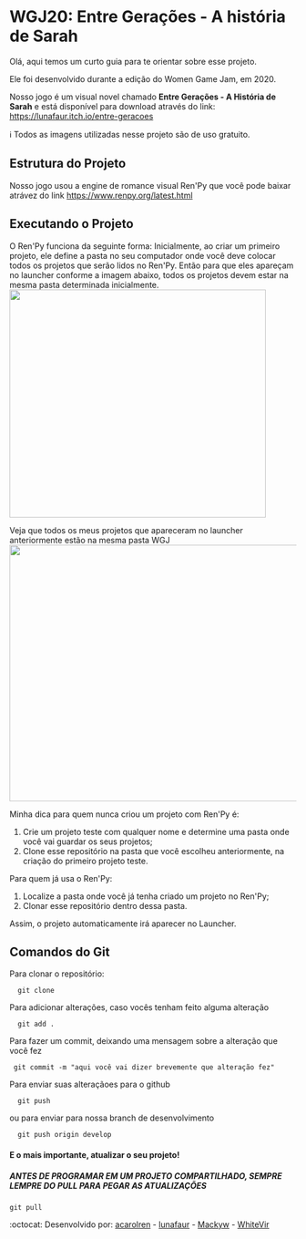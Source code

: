
WGJ20: Entre Gerações - A história de Sarah
=====

Olá, aqui temos um curto guia para te orientar sobre esse projeto.

Ele foi desenvolvido durante a edição do Women Game Jam, em 2020.

Nosso jogo é um visual novel chamado <b>Entre Gerações - A História de Sarah</b> e está disponível para download através do link: https://lunafaur.itch.io/entre-geracoes


 :information_source: Todos as imagens utilizadas nesse projeto são de uso gratuito.


Estrutura do Projeto
-----------------
Nosso jogo usou a engine de romance visual Ren'Py que você pode baixar atrávez do link https://www.renpy.org/latest.html


Executando o Projeto
-----------------
O Ren'Py funciona da seguinte forma: Inicialmente, ao criar um primeiro projeto, ele define a pasta no seu computador onde você deve colocar todos os projetos que serão lidos no Ren'Py. Então para que eles apareçam no launcher conforme a imagem abaixo, todos os projetos devem estar na mesma pasta determinada inicialmente.
<img width="450" height="400" src="https://user-images.githubusercontent.com/44841405/90990605-2dc65e80-e579-11ea-80b7-ec30e937db40.png">

Veja que todos os meus projetos que apareceram no launcher anteriormente estão na mesma pasta WGJ
<img width="850" height="450" src="https://user-images.githubusercontent.com/44841405/90990661-83027000-e579-11ea-889b-d77b5fbcffbe.png">

Minha dica para quem nunca criou um projeto com Ren'Py é:
1. Crie um projeto teste com qualquer nome e determine uma pasta onde você vai guardar os seus projetos;
2. Clone esse repositório na pasta que você escolheu anteriormente, na criação do primeiro projeto teste.

Para quem já usa o Ren'Py:
1. Localize a pasta onde você já tenha criado um projeto no Ren'Py;
2. Clonar esse repositório dentro dessa pasta.

Assim, o projeto automaticamente irá aparecer no Launcher.



Comandos do Git
-----------------
Para clonar o repositório:
```
  git clone
 ```
Para adicionar alterações, caso vocês tenham feito alguma alteração
```
  git add .
 ```
Para fazer um commit, deixando uma mensagem sobre a alteração que você fez
 ```
  git commit -m "aqui você vai dizer brevemente que alteração fez"
 ```
Para enviar suas alteraçãoes para o github
```
  git push
```
  ou para enviar para nossa branch de desenvolvimento
```
  git push origin develop
```
#### E o mais importante, atualizar o seu projeto! 
##### ANTES DE PROGRAMAR EM UM PROJETO COMPARTILHADO, SEMPRE LEMPRE DO PULL PARA PEGAR AS ATUALIZAÇÕES
 ```
 git pull
 ``` 
 
 
 :octocat: Desenvolvido por: 
  [acarolren](https://www.github.com/acarolren) -
  [lunafaur](https://www.github.com/lunafaur) -
  [Mackyw](https://www.github.com/Mackyw) -
  [WhiteVir](https://www.github.com/WhiteVir) 
 
